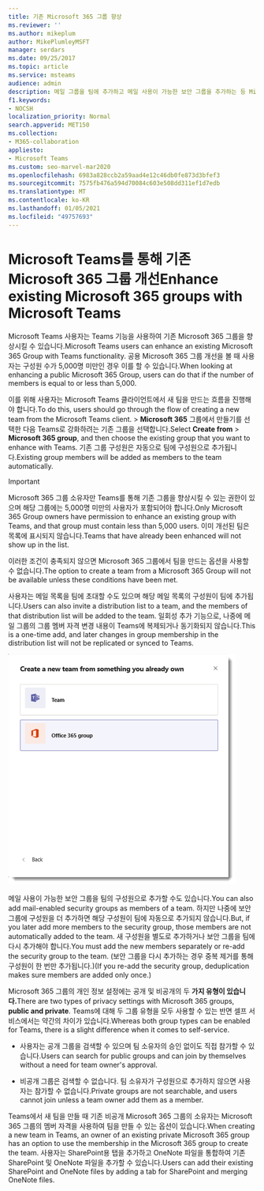 ```yaml
---
title: 기존 Microsoft 365 그룹 향상
ms.reviewer: ''
ms.author: mikeplum
author: MikePlumleyMSFT
manager: serdars
ms.date: 09/25/2017
ms.topic: article
ms.service: msteams
audience: admin
description: 메일 그룹을 팀에 추가하고 메일 사용이 가능한 보안 그룹을 추가하는 등 Microsoft Teams를 통해 Microsoft Teams를 통해 Microsoft 365 그룹을 향상시키는 방법을 배워보는 방법을 배워야 합니다.
f1.keywords:
- NOCSH
localization_priority: Normal
search.appverid: MET150
ms.collection:
- M365-collaboration
appliesto:
- Microsoft Teams
ms.custom: seo-marvel-mar2020
ms.openlocfilehash: 6983a828ccb2a59aad4e12c46db0fe873d3bfef3
ms.sourcegitcommit: 7575fb476a594d70084c603e508dd311ef1d7edb
ms.translationtype: MT
ms.contentlocale: ko-KR
ms.lasthandoff: 01/05/2021
ms.locfileid: "49757693"
---
```

<a name="enhance-existing-microsoft-365-groups-with-microsoft-teams"></a><span data-ttu-id="11ed0-103">Microsoft Teams를 통해 기존 Microsoft 365 그룹 개선</span><span class="sxs-lookup"><span data-stu-id="11ed0-103">Enhance existing Microsoft 365 groups with Microsoft Teams</span></span>
=======================================================

<span data-ttu-id="11ed0-104">Microsoft Teams 사용자는 Teams 기능을 사용하여 기존 Microsoft 365 그룹을 향상시킬 수 있습니다.</span><span class="sxs-lookup"><span data-stu-id="11ed0-104">Microsoft Teams users can enhance an existing Microsoft 365 Group with Teams functionality.</span></span> <span data-ttu-id="11ed0-105">공용 Microsoft 365 그룹 개선을 볼 때 사용자는 구성원 수가 5,000명 미만인 경우 이를 할 수 있습니다.</span><span class="sxs-lookup"><span data-stu-id="11ed0-105">When looking at enhancing a public Microsoft 365 Group, users can do that if the number of members is equal to or less than 5,000.</span></span>

<span data-ttu-id="11ed0-106">이를 위해 사용자는 Microsoft Teams 클라이언트에서 새 팀을 만드는 흐름을 진행해야 합니다.</span><span class="sxs-lookup"><span data-stu-id="11ed0-106">To do this, users should go through the flow of creating a new team from the Microsoft Teams client.</span></span> <span data-ttu-id="11ed0-107">  >  **Microsoft 365** 그룹에서 만들기를 선택한 다음 Teams로 강화하려는 기존 그룹을 선택합니다.</span><span class="sxs-lookup"><span data-stu-id="11ed0-107">Select **Create from** > **Microsoft 365 group**, and then choose the existing group that you want to enhance with Teams.</span></span> <span data-ttu-id="11ed0-108">기존 그룹 구성원은 자동으로 팀에 구성원으로 추가됩니다.</span><span class="sxs-lookup"><span data-stu-id="11ed0-108">Existing group members will be added as members to the team automatically.</span></span>

> [!IMPORTANT]
> <span data-ttu-id="11ed0-109">Microsoft 365 그룹 소유자만 Teams를 통해 기존 그룹을 향상시킬 수 있는 권한이 있으며 해당 그룹에는 5,000명 미만의 사용자가 포함되어야 합니다.</span><span class="sxs-lookup"><span data-stu-id="11ed0-109">Only Microsoft 365 Group owners have permission to enhance an existing group with Teams, and that group must contain less than 5,000 users.</span></span> <span data-ttu-id="11ed0-110">이미 개선된 팀은 목록에 표시되지 않습니다.</span><span class="sxs-lookup"><span data-stu-id="11ed0-110">Teams that have already been enhanced will not show up in the list.</span></span>
>
><span data-ttu-id="11ed0-111">이러한 조건이 충족되지 않으면 Microsoft 365 그룹에서 팀을 만드는 옵션을 사용할 수 없습니다.</span><span class="sxs-lookup"><span data-stu-id="11ed0-111">The option to create a team from a Microsoft 365 Group will not be available unless these conditions have been met.</span></span>

<span data-ttu-id="11ed0-112">사용자는 메일 목록을 팀에 초대할 수도 있으며 해당 메일 목록의 구성원이 팀에 추가됩니다.</span><span class="sxs-lookup"><span data-stu-id="11ed0-112">Users can also invite a distribution list to a team, and the members of that distribution list will be added to the team.</span></span> <span data-ttu-id="11ed0-113">일회성 추가 기능으로, 나중에 메일 그룹의 그룹 멤버 자격 변경 내용이 Teams에 복제되거나 동기화되지 않습니다.</span><span class="sxs-lookup"><span data-stu-id="11ed0-113">This is a one-time add, and later changes in group membership in the distribution list will not be replicated or synced to Teams.</span></span>

![Microsoft 365 그룹에서 팀을 만드는 옵션 스크린샷](media/Enhance_Existing_Office_365_groups_with_Microsoft_Teams_image2.png)

<span data-ttu-id="11ed0-115">메일 사용이 가능한 보안 그룹을 팀의 구성원으로 추가할 수도 있습니다.</span><span class="sxs-lookup"><span data-stu-id="11ed0-115">You can also add mail-enabled security groups as members of a team.</span></span> <span data-ttu-id="11ed0-116">하지만 나중에 보안 그룹에 구성원을 더 추가하면 해당 구성원이 팀에 자동으로 추가되지 않습니다.</span><span class="sxs-lookup"><span data-stu-id="11ed0-116">But, if you later add more members to the security group, those members are not automatically added to the team.</span></span> <span data-ttu-id="11ed0-117">새 구성원을 별도로 추가하거나 보안 그룹을 팀에 다시 추가해야 합니다.</span><span class="sxs-lookup"><span data-stu-id="11ed0-117">You must add the new members separately or re-add the security group to the team.</span></span> <span data-ttu-id="11ed0-118">(보안 그룹을 다시 추가하는 경우 중복 제거를 통해 구성원이 한 번만 추가됩니다.)</span><span class="sxs-lookup"><span data-stu-id="11ed0-118">(If you re-add the security group, deduplication makes sure members are added only once.)</span></span>

<span data-ttu-id="11ed0-119">Microsoft 365 그룹의 개인 정보 설정에는 공개 및 비공개의 두 **가지 유형이 있습니다.**</span><span class="sxs-lookup"><span data-stu-id="11ed0-119">There are two types of privacy settings with Microsoft 365 groups, **public and private**.</span></span> <span data-ttu-id="11ed0-120">Teams에 대해 두 그룹 유형을 모두 사용할 수 있는 반면 셀프 서비스에서는 약간의 차이가 있습니다.</span><span class="sxs-lookup"><span data-stu-id="11ed0-120">Whereas both group types can be enabled for Teams, there is a slight difference when it comes to self-service.</span></span>

-   <span data-ttu-id="11ed0-121">사용자는 공개 그룹을 검색할 수 있으며 팀 소유자의 승인 없이도 직접 참가할 수 있습니다.</span><span class="sxs-lookup"><span data-stu-id="11ed0-121">Users can search for public groups and can join by themselves without a need for team owner's approval.</span></span>

-   <span data-ttu-id="11ed0-122">비공개 그룹은 검색할 수 없습니다. 팀 소유자가 구성원으로 추가하지 않으면 사용자는 참가할 수 없습니다.</span><span class="sxs-lookup"><span data-stu-id="11ed0-122">Private groups are not searchable, and users cannot join unless a team owner add them as a member.</span></span>

<span data-ttu-id="11ed0-123">Teams에서 새 팀을 만들 때 기존 비공개 Microsoft 365 그룹의 소유자는 Microsoft 365 그룹의 멤버 자격을 사용하여 팀을 만들 수 있는 옵션이 있습니다.</span><span class="sxs-lookup"><span data-stu-id="11ed0-123">When creating a new team in Teams, an owner of an existing private Microsoft 365 group has an option to use the membership in the Microsoft 365 group to create the team.</span></span> <span data-ttu-id="11ed0-124">사용자는 SharePoint용 탭을 추가하고 OneNote 파일을 통합하여 기존 SharePoint 및 OneNote 파일을 추가할 수 있습니다.</span><span class="sxs-lookup"><span data-stu-id="11ed0-124">Users can add their existing SharePoint and OneNote files by adding a tab for SharePoint and merging OneNote files.</span></span>
